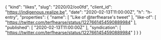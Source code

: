 {
  "kind": "likes",
  "slug": "2020/02/oo0fd",
  "client_id": "https://indigenous.realize.be",
  "date": "2020-02-13T11:00:00Z",
  "h": "h-entry",
  "properties": {
    "name": [
      "Like of @terfhearse's tweet"
    ],
    "like-of": [
      "https://twitter.com/terfhearse/status/1227661454590889984"
    ],
    "published": [
      "2020-02-13T11:00:00Z"
    ],
    "syndication": [
      "https://twitter.com/terfhearse/status/1227661454590889984"
    ]
  }
}
